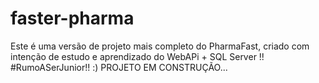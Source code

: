 #  faster-pharma
Este é uma versão de  projeto mais completo do PharmaFast, criado com intenção de estudo e aprendizado do WebAPi + SQL Server !! #RumoASerJunior!! :)
PROJETO EM CONSTRUÇÃO... 
